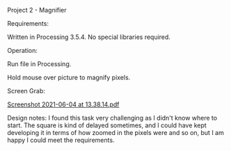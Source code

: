 Project 2 - Magnifier

Requirements:

Written in Processing 3.5.4. No special libraries required.

Operation:

Run file in Processing.

Hold mouse over picture to magnify pixels. 

Screen Grab:

[Screenshot 2021-06-04 at 13.38.14.pdf](https://github.com/amalietm/sound-and-image-processing-/files/6598497/Screenshot.2021-06-04.at.13.38.14.pdf)

Design notes:
I found this task very challenging as I didn't know where to start. The square is kind of delayed sometimes, and I could have kept developing it in terms of how zoomed in the pixels were and so on, but I am happy I could meet the requirements. 

